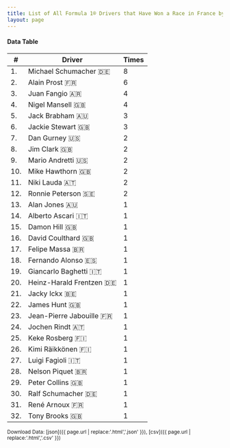 ```yaml
---
title: List of All Formula 1® Drivers that Have Won a Race in France by Number of Times
layout: page
---
```


<canvas id="chart" width="400" height="180"></canvas>
<script>
var data = {
    "datasets": [
        {
            "backgroundColor": "#f3a935",
            "borderColor": "#f68639",
            "borderWidth": 1,
            "data": [
                8.0,
                6.0,
                4.0,
                4.0,
                3.0,
                3.0,
                2.0,
                2.0,
                2.0,
                2.0,
                2.0,
                2.0,
                1.0,
                1.0,
                1.0,
                1.0,
                1.0,
                1.0,
                1.0,
                1.0,
                1.0,
                1.0,
                1.0,
                1.0,
                1.0,
                1.0,
                1.0,
                1.0,
                1.0,
                1.0,
                1.0,
                1.0
            ],
            "label": "Times"
        }
    ],
    "labels": [
        "Michael Schumacher 🇩🇪",
        "Alain Prost 🇫🇷",
        "Juan Fangio 🇦🇷",
        "Nigel Mansell 🇬🇧",
        "Jack Brabham 🇦🇺",
        "Jackie Stewart 🇬🇧",
        "Dan Gurney 🇺🇸",
        "Jim Clark 🇬🇧",
        "Mario Andretti 🇺🇸",
        "Mike Hawthorn 🇬🇧",
        "Niki Lauda 🇦🇹",
        "Ronnie Peterson 🇸🇪",
        "Alan Jones 🇦🇺",
        "Alberto Ascari 🇮🇹",
        "Damon Hill 🇬🇧",
        "David Coulthard 🇬🇧",
        "Felipe Massa 🇧🇷",
        "Fernando Alonso 🇪🇸",
        "Giancarlo Baghetti 🇮🇹",
        "Heinz-Harald Frentzen 🇩🇪",
        "Jacky Ickx 🇧🇪",
        "James Hunt 🇬🇧",
        "Jean-Pierre Jabouille 🇫🇷",
        "Jochen Rindt 🇦🇹",
        "Keke Rosberg 🇫🇮",
        "Kimi Räikkönen 🇫🇮",
        "Luigi Fagioli 🇮🇹",
        "Nelson Piquet 🇧🇷",
        "Peter Collins 🇬🇧",
        "Ralf Schumacher 🇩🇪",
        "René Arnoux 🇫🇷",
        "Tony Brooks 🇬🇧"
    ]
};
var options = {
  legend: {
    display: false
  },
  scales: {
    xAxes: [{
      ticks: {
        beginAtZero: true,
        maxRotation: 180,
        display: window.innerWidth > 800
      }
    }],
    yAxes: [{
      ticks: {
        beginAtZero: true
      }
    }]
  },
  onResize: function(chart, size) {
    chart.options.scales.xAxes[0].ticks.display = size.width > 800;
  }
};
new Chart("chart", {
    data: data,
    type: 'bar',
    options: options
});
</script>



#### Data Table

| # | Driver | Times |
|--|--|--|
| 1. | Michael Schumacher 🇩🇪 | 8 |
| 2. | Alain Prost 🇫🇷 | 6 |
| 3. | Juan Fangio 🇦🇷 | 4 |
| 4. | Nigel Mansell 🇬🇧 | 4 |
| 5. | Jack Brabham 🇦🇺 | 3 |
| 6. | Jackie Stewart 🇬🇧 | 3 |
| 7. | Dan Gurney 🇺🇸 | 2 |
| 8. | Jim Clark 🇬🇧 | 2 |
| 9. | Mario Andretti 🇺🇸 | 2 |
| 10. | Mike Hawthorn 🇬🇧 | 2 |
| 11. | Niki Lauda 🇦🇹 | 2 |
| 12. | Ronnie Peterson 🇸🇪 | 2 |
| 13. | Alan Jones 🇦🇺 | 1 |
| 14. | Alberto Ascari 🇮🇹 | 1 |
| 15. | Damon Hill 🇬🇧 | 1 |
| 16. | David Coulthard 🇬🇧 | 1 |
| 17. | Felipe Massa 🇧🇷 | 1 |
| 18. | Fernando Alonso 🇪🇸 | 1 |
| 19. | Giancarlo Baghetti 🇮🇹 | 1 |
| 20. | Heinz-Harald Frentzen 🇩🇪 | 1 |
| 21. | Jacky Ickx 🇧🇪 | 1 |
| 22. | James Hunt 🇬🇧 | 1 |
| 23. | Jean-Pierre Jabouille 🇫🇷 | 1 |
| 24. | Jochen Rindt 🇦🇹 | 1 |
| 25. | Keke Rosberg 🇫🇮 | 1 |
| 26. | Kimi Räikkönen 🇫🇮 | 1 |
| 27. | Luigi Fagioli 🇮🇹 | 1 |
| 28. | Nelson Piquet 🇧🇷 | 1 |
| 29. | Peter Collins 🇬🇧 | 1 |
| 30. | Ralf Schumacher 🇩🇪 | 1 |
| 31. | René Arnoux 🇫🇷 | 1 |
| 32. | Tony Brooks 🇬🇧 | 1 |

<small>Download Data: [json]({{ page.url | replace:'.html','.json' }}), [csv]({{ page.url | replace:'.html','.csv' }})</small>
